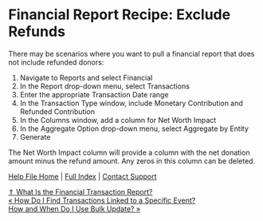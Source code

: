  Financial Report Recipe: Exclude Refunds
==========

There may be scenarios where you want to pull a financial report that does not include refunded donors:

1. Navigate to Reports and select Financial
2. In the Report drop-down menu, select Transactions
3. Enter the appropriate Transaction Date range
4. In the Transaction Type window, include Monetary Contribution and Refunded Contribution
5. In the Columns window, add a column for Net Worth Impact
6. In the Aggregate Option drop-down menu, select Aggregate by Entity
7. Generate

 The Net Worth Impact column will provide a column with the net donation amount minus the refund amount. Any zeros in this column can be deleted.

[Help File Home](/help/) | [Full Index](/Help-File-Directory/) | [Contact Support](mailto:support@ISPolitical.com)

[⇑ What Is the Financial Transaction Report?](/What-Is-the-Financial-Transaction-Report)  
[« How Do I Find Transactions Linked to a Specific Event? ](/Common-Financial-Report-Recipes)  
[How and When Do I Use Bulk Update? »](/How-and-When-Do-I-Use-Bulk-Update)